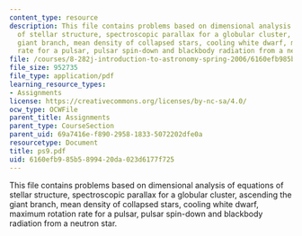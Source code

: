 ```yaml
---
content_type: resource
description: This file contains problems based on dimensional analysis of equations
  of stellar structure, spectroscopic parallax for a globular cluster, ascending the
  giant branch, mean density of collapsed stars, cooling white dwarf, maximum rotation
  rate for a pulsar, pulsar spin-down and blackbody radiation from a neutron star.
file: /courses/8-282j-introduction-to-astronomy-spring-2006/6160efb985b5899420da023d6177f725_ps9.pdf
file_size: 952735
file_type: application/pdf
learning_resource_types:
- Assignments
license: https://creativecommons.org/licenses/by-nc-sa/4.0/
ocw_type: OCWFile
parent_title: Assignments
parent_type: CourseSection
parent_uid: 69a7416e-f890-2958-1833-5072202dfe0a
resourcetype: Document
title: ps9.pdf
uid: 6160efb9-85b5-8994-20da-023d6177f725
---
```

This file contains problems based on dimensional analysis of equations of stellar structure, spectroscopic parallax for a globular cluster, ascending the giant branch, mean density of collapsed stars, cooling white dwarf, maximum rotation rate for a pulsar, pulsar spin-down and blackbody radiation from a neutron star.